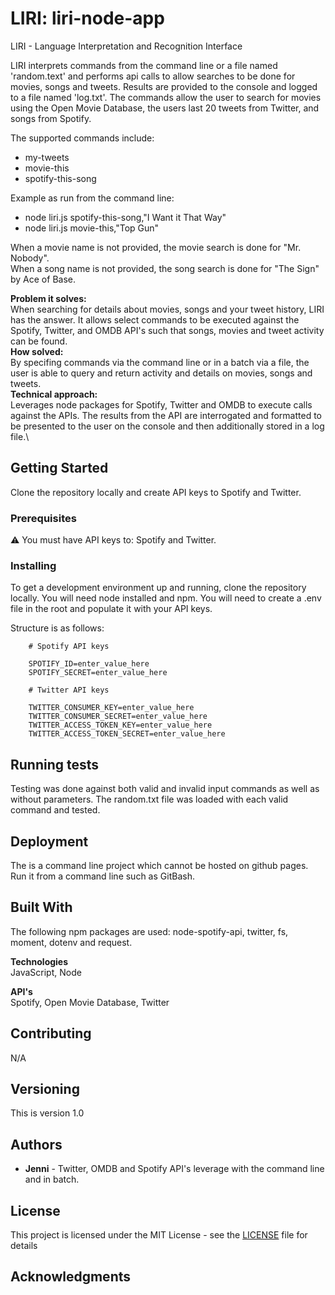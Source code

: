 # LIRI: liri-node-app
LIRI - Language Interpretation and Recognition Interface

LIRI interprets commands from the command line or a file named 'random.text' and performs api calls to allow searches to be done for movies, songs and tweets.  Results are provided to the console and logged to a file named 'log.txt'.  The commands allow the user to search for movies using the Open Movie Database, the users last 20 tweets from Twitter, and songs from Spotify.

The supported commands include:
- my-tweets
- movie-this
- spotify-this-song

Example as run from the command line:
- node liri.js spotify-this-song,"I Want it That Way"
- node liri.js movie-this,"Top Gun"

When a movie name is not provided, the movie search is done for "Mr. Nobody".\
When a song name is not provided, the song search is done for "The Sign" by Ace of Base.

**Problem it solves:** \
When searching for details about movies, songs and your tweet history, LIRI has the answer.  It allows select commands to be executed against the Spotify, Twitter, and OMDB API's such that songs, movies and tweet activity can be found.\
**How solved:** \
By specifing commands via the command line or in a batch via a file, the user is able to query and return activity and details on movies, songs and tweets.\
**Technical approach:** \
Leverages node packages for Spotify, Twitter and OMDB to execute calls against the APIs.  The results from the API are interrogated and formatted to be presented to the user on the console and then additionally stored in a log file.\

## Getting Started

Clone the repository locally and create API keys to Spotify and Twitter.

### Prerequisites

:warning: You must have API keys to: Spotify and Twitter.

### Installing

To get a development environment up and running, clone the repository locally.  You will need node installed and npm.  You will need to create a .env file in the root and populate it with your API keys.  

Structure is as follows:
```
    # Spotify API keys

    SPOTIFY_ID=enter_value_here
    SPOTIFY_SECRET=enter_value_here

    # Twitter API keys

    TWITTER_CONSUMER_KEY=enter_value_here
    TWITTER_CONSUMER_SECRET=enter_value_here
    TWITTER_ACCESS_TOKEN_KEY=enter_value_here
    TWITTER_ACCESS_TOKEN_SECRET=enter_value_here
```
## Running tests

Testing was done against both valid and invalid input commands as well as without parameters.
The random.txt file was loaded with each valid command and tested.

## Deployment

The is a command line project which cannot be hosted on github pages.  Run it from a command line such as GitBash.

## Built With

The following npm packages are used: node-spotify-api, twitter, fs, moment, dotenv and request.

**Technologies**\
JavaScript, Node

**API's**\
Spotify, Open Movie Database, Twitter

## Contributing

N/A

## Versioning

This is version 1.0

## Authors

* **Jenni** - Twitter, OMDB and Spotify API's leverage with the command line and in batch.

## License

This project is licensed under the MIT License - see the [LICENSE](LICENSE) file for details

## Acknowledgments


